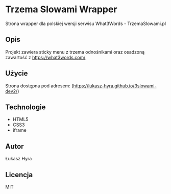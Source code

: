 # Trzema Slowami Wrapper

Strona wrapper dla polskiej wersji serwisu What3Words - TrzemaSlowami.pl

## Opis

Projekt zawiera sticky menu z trzema odnośnikami oraz osadzoną zawartość 
z https://what3words.com/

## Użycie

Strona dostępna pod adresem: (https://lukasz-hyra.github.io/3slowami-dev2/)

## Technologie

- HTML5
- CSS3
- iframe

## Autor

Łukasz Hyra

## Licencja

MIT
